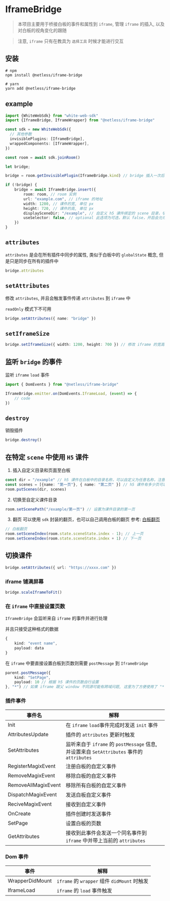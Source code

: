 # IframeBridge

> 本项目主要用于桥接白板的事件和属性到 `iframe`, 管理 `iframe` 的插入, 以及对白板的视角变化的跟随

> 注意, `iframe` 只有在教具为 `选择工具` 时候才能进行交互

## 安装
```
# npm
npm install @netless/iframe-bridge

# yarn
yarn add @netless/iframe-bridge
```

## example

``` typescript
import {WhiteWebSdk} from "white-web-sdk"
import {IframeBridge, IframeWrapper} from "@netless/iframe-bridge"

const sdk = new WhiteWebSdk({
  // 其他参数
  invisiblePlugins: [IframeBridge],
  wrappedComponents: [IframeWrapper],
})

const room = await sdk.joinRoom()

let bridge;

bridge = room.getInvisiblePlugin(IframeBridge.kind) // bridge 插入一次后续会自动插入，所以需要先 get 防止重复插入

if (!bridge) {
    bridge = await IframeBridge.insert({
        room: room, // room 实例
        url: "example.com", // iframe 的地址
        width: 1280, // 课件的宽, 单位 px
        height: 720, // 课件的高, 单位 px
        displaySceneDir: "/example", // 自定义 h5 课件绑定的 scene 目录，切换到其他目录，课件会自动隐藏，注意，此目录需要用户在白板中自行创建,
        useSelector: false, // optional 此选项为可选，默认 false，开启会允许 selector 教具操作课件
    })
}
```

## `attributes`
`attributes` 是会在所有插件中同步的属性, 类似于白板中的 `globalState` 概念, 但是只是同步在所有的插件中
```typescript
bridge.attributes
```

## `setAttributes`
修改 `attributes`, 并且会触发事件传递 `attributes` 到 `iframe` 中

`readOnly` 模式下不可用
```typescript
bridge.setAttributes({ name: "bridge" })
```

## `setIframeSize`
```typescript
bridge.setIframeSize({ width: 1200, height: 700 }) // 修改 iframe 的宽高
```

## 监听 `bridge` 的事件
监听 `iframe` `load` 事件
```typescript
import { DomEvents } from "@netless/iframe-bridge"

IframeBridge.emitter.on(DomEvents.IframeLoad, (event) => {
    // code
})
``` 

## `destroy`
销毁插件
```typescript
bridge.destroy()
```

## 在特定 `scene` 中使用 `H5` 课件

1. 插入自定义目录和页面至白板
```typescript
const dir = "/example" // h5 课件在白板中的目录名称，可以自定义为任意名称，注意不要跟已有目录重复
const scenes = [{name: "第一页"}, { name: "第二页" }] // h5 课件有多少页可以创建多少个, 但并不是严格对应
room.putScenes(dir, scenes)
```

2. 切换至自定义课件目录
```typescript
room.setScenePath("/example/第一页") // 设置为课件目录的第一页
```

3. 翻页
可以使用 `sdk` 封装的翻页，也可以自己调用白板的翻页
参考: [白板翻页](https://developer.netless.link/docs/javascript/features/js-scenes/#%E7%BF%BB%E9%A1%B5%EF%BC%88%E5%90%8C%E7%9B%AE%E5%BD%95%EF%BC%89)
```typescript
// 白板翻页
room.setSceneIndex(room.state.sceneState.index - 1); // 上一页
room.setSceneIndex(room.state.sceneState.index + 1) // 下一页
```

## 切换课件
```typescript
bridge.setAttributes({ url: "https://xxxx.com" })
```

### iframe 铺满屏幕
```typescript
bridge.scaleIframeToFit()
```

### 在 `iframe` 中直接设置页数
`IframeBridge` 会监听来自 `iframe` 的事件并进行处理

并且只接受这种格式的数据
```typescript
{
    kind: "event name",
    payload: data
}
```

在 `iframe` 中要直接设置白板到页数则需要 `postMessage` 到 `IframeBridge`
```typescript
parent.postMessage({
    kind: "SetPage",
    payload: 10 // 根据 h5 课件的页数自行设置
}, "*") // 如果 iframe 跟父 window 不同源可能有跨域问题, 这里为了方便使用了 "*"
```

### 插件事件

| 事件名              | 解释                                                         |
| ------------------- | ------------------------------------------------------------ |
| Init                | 在 `iframe` `load`事件完成时发送 `init` 事件                 |
| AttributesUpdate    | 插件的 `attributes` 更新时触发                               |
| SetAttributes       | 监听来自于 `iframe` 的 `postMessage` 信息, 并设置来自 `SetAttributes` 事件的 `attributes` |
| RegisterMagixEvent  | 注册白板的自定义事件                                         |
| RemoveMagixEvent    | 移除白板的自定义事件                                         |
| RemoveAllMagixEvent | 移除所有白板的自定义事件                                     |
| DispatchMagixEvent  | 发送白板自定义事件                                           |
| ReciveMagixEvent    | 接收到自定义事件                                             |
| OnCreate            | 插件创建时发送事件                                           |
| SetPage             | 设置白板的页数                                               |
| GetAttributes       | 接收到此事件会发送一个同名事件到 `iframe` 中并带上当前的 `attributes` |



### Dom 事件

| 事件            | 解释                                         |
| --------------- | -------------------------------------------- |
| WrapperDidMount | `iframe` 的 `wrapper` 组件 `didMount` 时触发 |
| IframeLoad      | `iframe` 的 `load` 事件触发                  |


